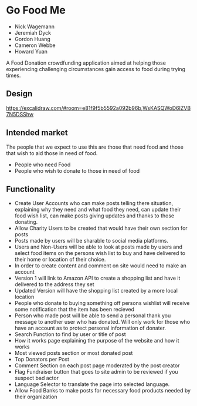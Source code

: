 # Go Food Me

* Nick Wagemann
* Jeremiah Dyck
* Gordon Huang
* Cameron Webbe
* Howard Yuan

A Food Donation crowdfunding application aimed at helping those experiencing challenging circumstances 
gain access to food during trying times.

## Design
https://excalidraw.com/#room=e81f9f5b5592a092b96b,WsKASQWoD6IZVB7N5DSShw

## Intended market

The people that we expect to use this are those
that need food and those that wish to aid those in need of food. 

* People who need Food
* People who wish to donate to those in need of food

## Functionality

* Create User Accounts who can make posts telling there situation, explaining why they need and what food they need, can update their food wish list, can make posts giving updates and thanks to those donating.
* Allow Charity Users to be created that would have their own section for posts
* Posts made by users will be sharable to social media platforms. 
* Users and Non-Users will be able to look at posts made by users and select food items on the persons wish list to buy and have delivered to their home or location of their choice.
* In order to create content and comment on site would need to make an account
* Version 1 will link to Amazon API to create a shopping list and have it delivered to the address they set
* Updated Version will have the shopping list created by a more local location
* People who donate to buying something off persons wishlist will receive some notification that the item has been recieved
* Person who made post will be able to send a personal thank you message to another user who has donated. Will only work for those who have an account as to protect personal information of donater.
* Search Function to find by user or title of post
* How it works page explaining the purpose of the website and how it works
* Most viewed posts section or most donated post
* Top Donators per Post
* Comment Section on each post page moderated by the post creator 
* Flag Fundraiser button that goes to site admin to be reviewed if you suspect bad actor
* Language Selector to translate the page into selected language.
* Allow Food Banks to make posts for necessary food products needed by their organization
  